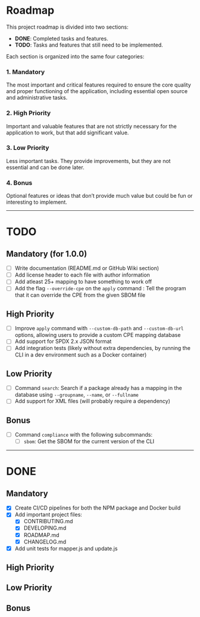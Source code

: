 # Roadmap

This project roadmap is divided into two sections:

- **DONE**: Completed tasks and features.
- **TODO**: Tasks and features that still need to be implemented.

Each section is organized into the same four categories:

### 1. Mandatory
The most important and critical features required to ensure the core quality and proper functioning of the application, including essential open source and administrative tasks.

### 2. High Priority
Important and valuable features that are not strictly necessary for the application to work, but that add significant value.

### 3. Low Priority
Less important tasks. They provide improvements, but they are not essential and can be done later.

### 4. Bonus
Optional features or ideas that don’t provide much value but could be fun or interesting to implement.

---

# TODO

## Mandatory (for 1.0.0)
- [ ] Write documentation (README.md or GitHub Wiki section)
- [ ] Add license header to each file with author information
- [ ] Add atleast 25+ mapping to have something to work off
- [ ] Add the flag `--override-cpe` on the `apply` command : Tell the program that it can override the CPE from the given SBOM file

## High Priority
- [ ] Improve `apply` command with `--custom-db-path` and `--custom-db-url` options, allowing users to provide a custom CPE mapping database
- [ ] Add support for SPDX 2.x JSON format
- [ ] Add integration tests (likely without extra dependencies, by running the CLI in a dev environment such as a Docker container)

## Low Priority
- [ ] Command `search`: Search if a package already has a mapping in the database using `--groupname`, `--name`, or `--fullname`
- [ ] Add support for XML files (will probably require a dependency)

## Bonus
- [ ] Command `compliance` with the following subcommands:
  - [ ] `sbom`: Get the SBOM for the current version of the CLI

---

# DONE

## Mandatory
- [x] Create CI/CD pipelines for both the NPM package and Docker build
- [x] Add important project files:
  - [x] CONTRIBUTING.md
  - [x] DEVELOPING.md
  - [x] ROADMAP.md
  - [x] CHANGELOG.md
- [x] Add unit tests for mapper.js and update.js

## High Priority

## Low Priority

## Bonus